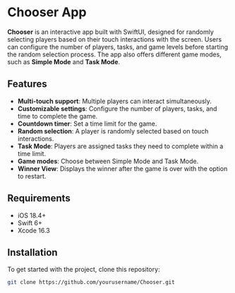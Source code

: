 # Chooser App

**Chooser** is an interactive app built with SwiftUI, designed for randomly selecting players based on their touch interactions with the screen. Users can configure the number of players, tasks, and game levels before starting the random selection process. The app also offers different game modes, such as **Simple Mode** and **Task Mode**.

## Features

- **Multi-touch support**: Multiple players can interact simultaneously.
- **Customizable settings**: Configure the number of players, tasks, and time to complete the game.
- **Countdown timer**: Set a time limit for the game.
- **Random selection**: A player is randomly selected based on touch interactions.
- **Task Mode**: Players are assigned tasks they need to complete within a time limit.
- **Game modes**: Choose between Simple Mode and Task Mode.
- **Winner View**: Displays the winner after the game is over with the option to restart.

## Requirements

- iOS 18.4+
- Swift 6+
- Xcode 16.3

## Installation

To get started with the project, clone this repository:

```bash
git clone https://github.com/yourusername/Chooser.git
